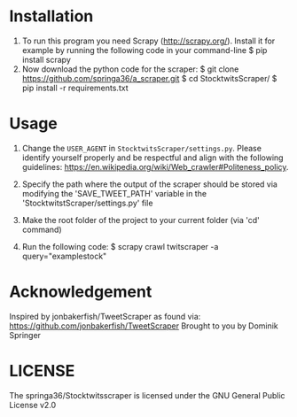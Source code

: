 # Installation 
1.  To run this program you need Scrapy (http://scrapy.org/). 
    Install it for example by running the following code in your command-line
    $ pip install scrapy
2.  Now download the python code for the scraper:
    $ git clone https://github.com/springa36/a_scraper.git
    $ cd StocktwitsScraper/
    $ pip install -r requirements.txt 

# Usage #

1.  Change the `USER_AGENT` in `StocktwitsScraper/settings.py`. Please identify 
    yourself properly and be respectful and align with the following guidelines:
    https://en.wikipedia.org/wiki/Web_crawler#Politeness_policy.
	
2.  Specify the path where the output of the scraper should be stored via modifying
    the 'SAVE_TWEET_PATH' variable in the 'StocktwitstScraper/settings.py' file
    
    
3.  Make the root folder of the project to your current folder (via 'cd' command)

4.  Run the following code:
    $ scrapy crawl twitscraper -a query="examplestock"


# Acknowledgement #
Inspired by jonbakerfish/TweetScraper as found via: https://github.com/jonbakerfish/TweetScraper
Brought to you by Dominik Springer

# LICENSE
The springa36/Stocktwitsscraper is licensed under the GNU General Public License v2.0
